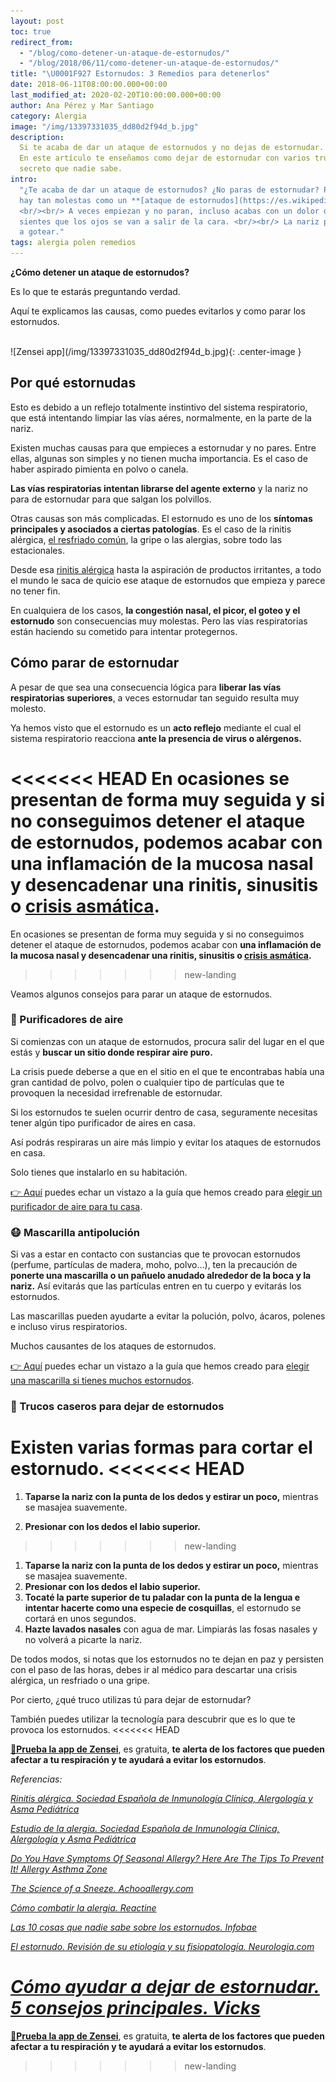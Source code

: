 ```yaml
---
layout: post
toc: true
redirect_from:
  - "/blog/como-detener-un-ataque-de-estornudos/"
  - "/blog/2018/06/11/como-detener-un-ataque-de-estornudos/"
title: "\U0001F927 Estornudos: 3 Remedios para detenerlos"
date: 2018-06-11T08:00:00.000+00:00
last_modified_at: 2020-02-20T10:00:00.000+00:00
author: Ana Pérez y Mar Santiago
category: Alergia
image: "/img/13397331035_dd80d2f94d_b.jpg"
description:
  Si te acaba de dar un ataque de estornudos y no dejas de estornudar.
  En este artículo te enseñamos como dejar de estornudar con varios trucos y uno super
  secreto que nadie sabe.
intro:
  "¿Te acaba de dar un ataque de estornudos? ¿No paras de estornudar? Pocas cosas
  hay tan molestas como un **[ataque de estornudos](https://es.wikipedia.org/wiki/Estornudo)**.
  <br/><br/> A veces empiezan y no paran, incluso acabas con un dolor de cabeza y
  sientes que los ojos se van a salir de la cara. <br/><br/> La nariz pica y empieza
  a gotear."
tags: alergia polen remedios
---
```


**¿Cómo detener un ataque de estornudos?**

Es lo que te estarás preguntando verdad.

Aquí te explicamos las causas, como puedes evitarlos y como parar los estornudos.

<br>
![Zensei app](/img/13397331035_dd80d2f94d_b.jpg){: .center-image }
<br>

## **Por qué estornudas**

Esto es debido a un reflejo totalmente instintivo del sistema respiratorio, que está intentando limpiar las vías aéres, normalmente, en la parte de la nariz.

Existen muchas causas para que empieces a estornudar y no pares. Entre ellas, algunas son simples y no tienen mucha importancia. Es el caso de haber aspirado pimienta en polvo o canela.

**Las vías respiratorias intentan librarse del agente externo** y la nariz no para de estornudar para que salgan los polvillos.

Otras causas son más complicadas. El estornudo es uno de los **síntomas principales y asociados a ciertas patologías**. Es el caso de la rinitis alérgica, [el resfriado común](https://www.vicks.com/es-us/resfriado), la gripe o las alergias, sobre todo las estacionales.

Desde esa [rinitis alérgica](http://pacientes.seicap.es/es/rinitis-al%C3%A9rgica_23865) hasta la aspiración de productos irritantes, a todo el mundo le saca de quicio ese ataque de estornudos que empieza y parece no tener fin.

En cualquiera de los casos, **la congestión nasal, el picor, el goteo y el estornudo** son consecuencias muy molestas. Pero las vías respiratorias están haciendo su cometido para intentar protegernos.

## **Cómo parar de estornudar**

A pesar de que sea una consecuencia lógica para **liberar las vías respiratorias superiores**, a veces estornudar tan seguido resulta muy molesto.

Ya hemos visto que el estornudo es un **acto reflejo** mediante el cual el sistema respiratorio reacciona **ante la presencia de virus o alérgenos.**

<<<<<<< HEAD
En ocasiones se presentan de forma muy seguida y si no conseguimos detener el ataque de estornudos, podemos acabar con **una inflamación de la mucosa nasal y desencadenar una rinitis, sinusitis o** [**crisis asmática**](https://zenseiapp.com/asma/como-prevenir-ataque-asma/)**.**
=======
En ocasiones se presentan de forma muy seguida y si no conseguimos detener el ataque de estornudos, podemos acabar con **una inflamación de la mucosa nasal y desencadenar una rinitis, sinusitis o [crisis asmática](https://zenseiapp.com/asma/como-prevenir-ataque-asma/).**
>>>>>>> new-landing

Veamos algunos consejos para parar un ataque de estornudos.

### **🍃 Purificadores de aire**

Si comienzas con un ataque de estornudos, procura salir del lugar en el que estás y **buscar un sitio donde respirar aire puro.**

La crisis puede deberse a que en el sitio en el que te encontrabas había una gran cantidad de polvo, polen o cualquier tipo de partículas que te provoquen la necesidad irrefrenable de estornudar.

Si los estornudos te suelen ocurrir dentro de casa, seguramente necesitas tener algún tipo purificador de aires en casa.

Así podrás respiraras un aire más limpio y evitar los ataques de estornudos en casa.

Solo tienes que instalarlo en su habitación.

<div class="section-cta">
<a target="_blank" rel="noopener noreferrer" href="/alergia/mejores-purificadores-aire-asma-comprar/">👉 Aquí</a> puedes echar un vistazo a la guía que hemos creado para <a target="_blank" rel="noopener noreferrer" href="/alergia/mejores-purificadores-aire-asma-comprar/"><bold>elegir un purificador de aire para tu casa</bold></a>.
</div>

### **😷 Mascarilla antipolución**

Si vas a estar en contacto con sustancias que te provocan estornudos (perfume, partículas de madera, moho, polvo…), ten la precaución de **ponerte una mascarilla o un pañuelo anudado alrededor de la boca y la nariz.** Así evitarás que las partículas entren en tu cuerpo y evitarás los estornudos.

Las mascarillas pueden ayudarte a evitar la polución, polvo, ácaros, polenes e incluso virus respiratorios.

Muchos causantes de los ataques de estornudos.

<div class="section-cta">
<a target="_blank" rel="noopener noreferrer" href="/alergia/mejor-mascarilla-asma-alergia-precio/">👉 Aquí</a> puedes echar un vistazo a la guía que hemos creado para <a target="_blank" rel="noopener noreferrer" href="/alergia/mejor-mascarilla-asma-alergia-precio/"><bold>elegir una mascarilla si tienes muchos estornudos</bold></a>.
</div>

### **👃 Trucos caseros para dejar de estornudos**

Existen varias formas para cortar el estornudo.
<<<<<<< HEAD
=======

1. **Taparse la nariz con la punta de los dedos y estirar un poco,** mientras se masajea suavemente.

2. **Presionar con los dedos el labio superior.**
>>>>>>> new-landing

1. **Taparse la nariz con la punta de los dedos y estirar un poco,** mientras se masajea suavemente.
2. **Presionar con los dedos el labio superior.**
3. **Tocaté la parte superior de tu paladar con la punta de la lengua e intentar hacerte como una especie de cosquillas**, el estornudo se cortará en unos segundos.
4. **Hazte lavados nasales** con agua de mar. Limpiarás las fosas nasales y no volverá a picarte la nariz.

De todos modos, si notas que los estornudos no te dejan en paz y persisten con el paso de las horas, debes ir al médico para descartar una crisis alérgica, un resfriado o una gripe.

Por cierto, ¿qué truco utilizas tú para dejar de estornudar?

También puedes utilizar la tecnología para descubrir que es lo que te provoca los estornudos.
<<<<<<< HEAD

[**📱Prueba la app de Zensei**](https://zenseiapp.com), es gratuita, **te alerta de los factores que pueden afectar a tu respiración y te ayudará a evitar los estornudos**.

_Referencias:_

[_Rinitis alérgica. Sociedad Española de Inmunología Clínica, Alergología y Asma Pediátrica_](http://pacientes.seicap.es/es/rinitis-al%C3%A9rgica_23865)

[_Estudio de la alergia. Sociedad Española de Inmunología Clínica, Alergología y Asma Pediátrica_](http://pacientes.seicap.es/es/estudio-de-la-alergia_40138)

[_Do You Have Symptoms Of Seasonal Allergy? Here Are The Tips To Prevent It! Allergy Asthma Zone_](http://www.allergyasthmazone.com/airborne-allergies/do-you-have-symptoms-of-seasonal-allergy-here-are-the-tips-to-prevent-it/)

[_The Science of a Sneeze. Achooallergy.com_](https://www.achooallergy.com/blog/learning/the-science-of-a-sneeze/)

[_Cómo combatir la alergia. Reactine_](https://www.laalergia.com/trata-y-combate-la-alergia/como-combatirlas)

[_Las 10 cosas que nadie sabe sobre los estornudos. Infobae_](https://www.infobae.com/2016/04/30/1807956-las-10-cosas-que-nadie-sabe-los-estornudos/)

[_El estornudo. Revisión de su etiología y su fisiopatología. Neurologia.com_](https://www.neurologia.com/articulo/2004653)

[_Cómo ayudar a dejar de estornudar. 5 consejos principales. Vicks_](https://vicks.com/es-us/tratos/como-dejar-de-estornudar/como-ayudar-a-dejar-de-estornudar-5-consejos-principales)
=======

**[📱Prueba la app de Zensei](https://zenseiapp.com)**, es gratuita, **te alerta de los factores que pueden afectar a tu respiración y te ayudará a evitar los estornudos**.
>>>>>>> new-landing
